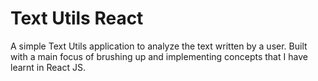# Text Utils React

A simple Text Utils application to analyze the text written by a user. 
Built with a main focus of brushing up and implementing concepts that I have learnt in React JS. 


